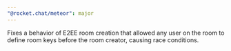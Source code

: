 ```yaml
---
"@rocket.chat/meteor": major
---
```


Fixes a behavior of E2EE room creation that allowed any user on the room to define room keys before the room creator, causing race conditions.
